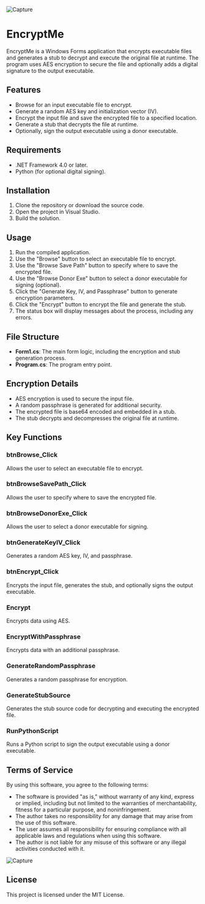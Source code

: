 ![Capture](https://github.com/user-attachments/assets/d14f279f-9ab0-47f6-97c1-0259455d60d2)
# EncryptMe

EncryptMe is a Windows Forms application that encrypts executable files and generates a stub to decrypt and execute the original file at runtime. The program uses AES encryption to secure the file and optionally adds a digital signature to the output executable.

## Features

- Browse for an input executable file to encrypt.
- Generate a random AES key and initialization vector (IV).
- Encrypt the input file and save the encrypted file to a specified location.
- Generate a stub that decrypts the file at runtime.
- Optionally, sign the output executable using a donor executable.

## Requirements

- .NET Framework 4.0 or later.
- Python (for optional digital signing).

## Installation

1. Clone the repository or download the source code.
2. Open the project in Visual Studio.
3. Build the solution.

## Usage

1. Run the compiled application.
2. Use the "Browse" button to select an executable file to encrypt.
3. Use the "Browse Save Path" button to specify where to save the encrypted file.
4. Use the "Browse Donor Exe" button to select a donor executable for signing (optional).
5. Click the "Generate Key, IV, and Passphrase" button to generate encryption parameters.
6. Click the "Encrypt" button to encrypt the file and generate the stub.
7. The status box will display messages about the process, including any errors.

## File Structure

- **Form1.cs**: The main form logic, including the encryption and stub generation process.
- **Program.cs**: The program entry point.

## Encryption Details

- AES encryption is used to secure the input file.
- A random passphrase is generated for additional security.
- The encrypted file is base64 encoded and embedded in a stub.
- The stub decrypts and decompresses the original file at runtime.

## Key Functions

### btnBrowse_Click

Allows the user to select an executable file to encrypt.

### btnBrowseSavePath_Click

Allows the user to specify where to save the encrypted file.

### btnBrowseDonorExe_Click

Allows the user to select a donor executable for signing.

### btnGenerateKeyIV_Click

Generates a random AES key, IV, and passphrase.

### btnEncrypt_Click

Encrypts the input file, generates the stub, and optionally signs the output executable.

### Encrypt

Encrypts data using AES.

### EncryptWithPassphrase

Encrypts data with an additional passphrase.

### GenerateRandomPassphrase

Generates a random passphrase for encryption.

### GenerateStubSource

Generates the stub source code for decrypting and executing the encrypted file.

### RunPythonScript

Runs a Python script to sign the output executable using a donor executable.

## Terms of Service

By using this software, you agree to the following terms:

- The software is provided "as is," without warranty of any kind, express or implied, including but not limited to the warranties of merchantability, fitness for a particular purpose, and noninfringement.
- The author takes no responsibility for any damage that may arise from the use of this software.
- The user assumes all responsibility for ensuring compliance with all applicable laws and regulations when using this software.
- The author is not liable for any misuse of this software or any illegal activities conducted with it.

![Capture](https://github.com/user-attachments/assets/693bb6a0-524b-4415-80f2-1d9dd6e804e2)

## License

This project is licensed under the MIT License.

